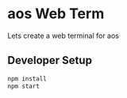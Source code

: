 # aos Web Term

Lets create a web terminal for aos

## Developer Setup

```sh
npm install
npm start
```


